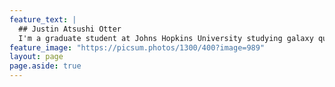 ```yaml
---
feature_text: |
  ## Justin Atsushi Otter
  I'm a graduate student at Johns Hopkins University studying galaxy quenching and post-starburst galaxies.
feature_image: "https://picsum.photos/1300/400?image=989"
layout: page
page.aside: true
---
```

